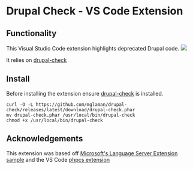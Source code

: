 # Drupal Check - VS Code Extension

## Functionality
This Visual Studio Code extension highlights deprecated Drupal code.
![](sample.png)

It relies on [drupal-check](https://github.com/mglaman/drupal-check)

## Install
Before installing the extension ensure [drupal-check](https://github.com/mglaman/drupal-check) is installed.

```
curl -O -L https://github.com/mglaman/drupal-check/releases/latest/download/drupal-check.phar
mv drupal-check.phar /usr/local/bin/drupal-check
chmod +x /usr/local/bin/drupal-check
```

## Acknowledgements
This extension was based off [Microsoft's Language Server Extension sample](https://github.com/Microsoft/vscode-extension-samples/tree/master/lsp-sample) and the VS Code [phpcs extension](https://github.com/ikappas/vscode-phpcs)



